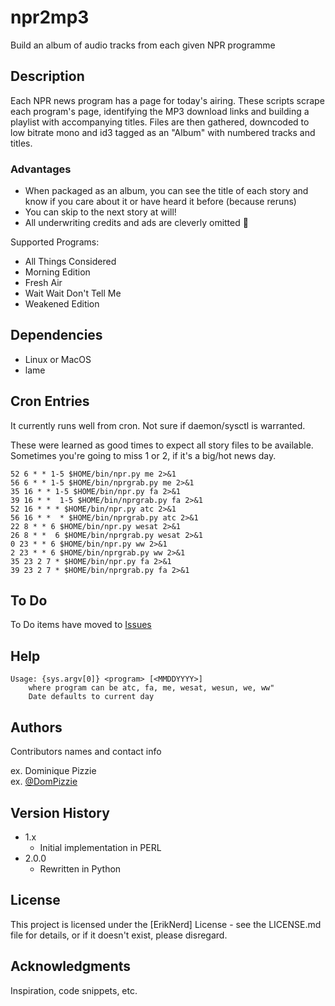 # npr2mp3

Build an album of audio tracks from each given NPR programme

## Description

Each NPR news program has a page for today's airing. These scripts scrape each program's page, identifying the MP3 download links and building a playlist with accompanying titles. Files are then gathered, downcoded to low bitrate mono and id3 tagged as an "Album" with numbered tracks and titles. 

### Advantages
* When packaged as an album, you can see the title of each story and know if you care about it or have heard it before (because reruns)
* You can skip to the next story at will!
* All underwriting credits and ads are cleverly omitted :imp:

Supported Programs:
* All Things Considered
* Morning Edition
* Fresh Air
* Wait Wait Don't Tell Me
* Weakened Edition

## Dependencies

* Linux or MacOS
* lame

## Cron Entries 

It currently runs well from cron. Not sure if daemon/sysctl is warranted. 

These were learned as good times to expect all story files to be available. Sometimes you're going to miss 1 or 2, if it's a big/hot news day.
```
52 6 * * 1-5 $HOME/bin/npr.py me 2>&1
56 6 * * 1-5 $HOME/bin/nprgrab.py me 2>&1
35 16 * * 1-5 $HOME/bin/npr.py fa 2>&1
39 16 * *  1-5 $HOME/bin/nprgrab.py fa 2>&1
52 16 * * * $HOME/bin/npr.py atc 2>&1
56 16 * *  * $HOME/bin/nprgrab.py atc 2>&1
22 8 * * 6 $HOME/bin/npr.py wesat 2>&1
26 8 * *  6 $HOME/bin/nprgrab.py wesat 2>&1
0 23 * * 6 $HOME/bin/npr.py ww 2>&1
2 23 * * 6 $HOME/bin/nprgrab.py ww 2>&1
35 23 2 7 * $HOME/bin/npr.py fa 2>&1
39 23 2 7 * $HOME/bin/nprgrab.py fa 2>&1
```

## To Do

To Do items have moved to [Issues](https://github.com/rserling/npr2mp3/issues)

## Help

```
Usage: {sys.argv[0]} <program> [<MMDDYYYY>]
    where program can be atc, fa, me, wesat, wesun, we, ww"
    Date defaults to current day
```

## Authors

Contributors names and contact info

ex. Dominique Pizzie  
ex. [@DomPizzie](https://twitter.com/dompizzie)

## Version History

* 1.x
  * Initial implementation in PERL
* 2.0.0
  * Rewritten in Python 

## License

This project is licensed under the [ErikNerd] License - see the LICENSE.md file for details, or if it doesn't exist, please disregard.

## Acknowledgments

Inspiration, code snippets, etc.
